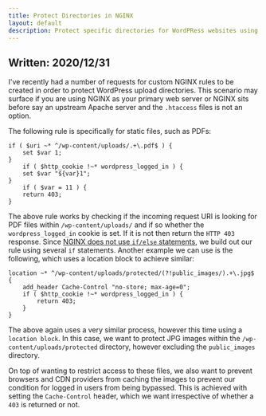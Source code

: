 ```yaml
---
title: Protect Directories in NGINX
layout: default
description: Protect specific directories for WordPRess websites using NGINX
---
```


## Written: 2020/12/31

I've recently had a number of requests for custom NGINX rules to be created in order to protect WordPress upload directories. This scenario may surface if you are using NGINX as your primary web server or NGINX sits before say an upstream Apache server and the `.htaccess` files is not an option.

The following rule is specifically for static files, such as PDFs:

```nginx
if ( $uri ~* ^/wp-content/uploads/.+\.pdf$ ) {
    set $var 1;
}
    if ( $http_cookie !~* wordpress_logged_in ) {
    set $var "${var}1";
}
    if ( $var = 11 ) {
    return 403;
}
```

The above rule works by checking if the incoming request URI is looking for PDF files within `/wp-content/uploads/` and if so whether the `wordpress_logged_in` cookie is set. If it is not then return the `HTTP 403` response. Since [NGINX does not use `if/else` statements](https://www.nginx.com/resources/wiki/start/topics/depth/ifisevil/), we build out our rule using several `if` statements.
Another example we can use is the following, which uses a location block to achieve similar:

```nginx
location ~* ^/wp-content/uploads/protected/(?!public_images/).+\.jpg$ {
    add_header Cache-Control "no-store; max-age=0";
    if ( $http_cookie !~* wordpress_logged_in ) {
        return 403;
    }
}
```

The above again uses a very similar process, however this time using a `location block`. In this case, we want to protect JPG images within the `/wp-content/uploads/protected` directory, however excluding the `public_images` directory.

On top of wanting to restrict access to these files, we also want to prevent browsers and CDN providers from caching the images to prevent our condition for logged in users from being bypassed. This is achieved with setting the `Cache-Control` header, which we want irrespective of whether a `403` is returned or not.
